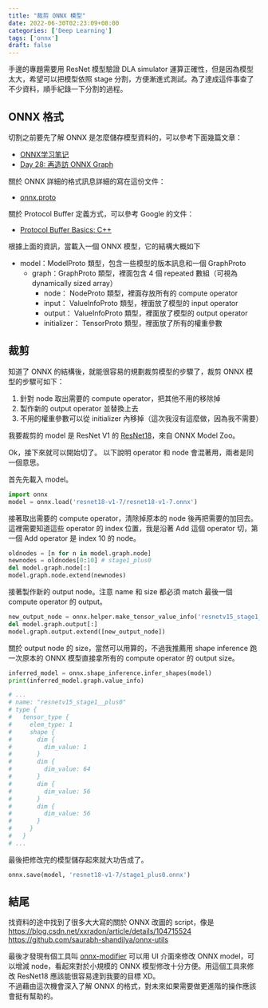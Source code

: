 ```yaml
---
title: "裁剪 ONNX 模型"
date: 2022-06-30T02:23:09+08:00
categories: ['Deep Learning']
tags: ['onnx']
draft: false
---
```


手邊的專題需要用 ResNet 模型驗證 DLA simulator 運算正確性，但是因為模型太大，希望可以把模型依照 stage 分割，方便漸進式測試。為了達成這件事查了不少資料，順手紀錄一下分割的過程。

<!--more-->

## ONNX 格式

切割之前要先了解 ONNX 是怎麼儲存模型資料的，可以參考下面幾篇文章：

- [ONNX学习笔记](https://zhuanlan.zhihu.com/p/346511883)
- [Day 28: 再造訪 ONNX Graph](https://ithelp.ithome.com.tw/articles/10227825)

關於 ONNX 詳細的格式訊息詳細的寫在這份文件：

- [onnx.proto](https://github.com/onnx/onnx/blob/main/onnx/onnx.proto)

關於 Protocol Buffer 定義方式，可以參考 Google 的文件：

- [Protocol Buffer Basics: C++](https://developers.google.com/protocol-buffers/docs/cpptutorial)

根據上面的資訊，當載入一個 ONNX 模型，它的結構大概如下

- model：ModelProto 類型，包含一些模型的版本訊息和一個 GraphProto
  - graph：GraphProto 類型，裡面包含 4 個 repeated 數組（可視為 dynamically sized array）
    - node： NodeProto 類型，裡面存放所有的 compute operator
    - input： ValueInfoProto 類型，裡面放了模型的 input operator
    - output： ValueInfoProto 類型，裡面放了模型的 output operator
    - initializer： TensorProto 類型，裡面放了所有的權重參數

## 裁剪

知道了 ONNX 的結構後，就能很容易的規劃裁剪模型的步驟了，裁剪 ONNX 模型的步驟可如下：

1. 針對 node 取出需要的 compute operator，把其他不用的移除掉
2. 製作新的 output operator 並替換上去
3. 不用的權重參數可以從 initializer 內移掉（這次我沒有這麼做，因為我不需要）

我要裁剪的 model 是 ResNet V1 的 [ResNet18](https://github.com/onnx/models/tree/main/vision/classification/resnet)，來自 ONNX Model Zoo。

Ok，接下來就可以開始切了。
以下說明 operator 和 node 會混著用，兩者是同一個意思。

首先先載入 model。

```python
import onnx
model = onnx.load('resnet18-v1-7/resnet18-v1-7.onnx')
```

接著取出需要的 compute operator，清除掉原本的 node 後再把需要的加回去。
這裡需要知道這些 operator 的 index 位置，我是沿著 Add 這個 operator 切，第一個 Add operator 是 index 10 的 node。

```python
oldnodes = [n for n in model.graph.node]
newnodes = oldnodes[0:10] # stage1_plus0
del model.graph.node[:] 
model.graph.node.extend(newnodes) 
```

接著製作新的 output node。注意 name 和 size 都必須 match 最後一個 compute operator 的 output。

```python
new_output_node = onnx.helper.make_tensor_value_info('resnetv15_stage1__plus0', TensorProto.FLOAT, [1, 64, 56, 56]) # stage1_plus0
del model.graph.output[:]
model.graph.output.extend([new_output_node])
```

關於 output node 的 size，當然可以用算的，不過我推薦用 shape inference 跑一次原本的 ONNX 模型直接拿所有的 compute operator 的 output size。

```python
inferred_model = onnx.shape_inference.infer_shapes(model)
print(inferred_model.graph.value_info)

# ...
# name: "resnetv15_stage1__plus0"
# type {
#   tensor_type {
#     elem_type: 1
#     shape {
#       dim {
#         dim_value: 1
#       }
#       dim {
#         dim_value: 64
#       }
#       dim {
#         dim_value: 56
#       }
#       dim {
#         dim_value: 56
#       }
#     }
#   }
# ...
```

最後把修改完的模型儲存起來就大功告成了。

```python
onnx.save(model, 'resnet18-v1-7/stage1_plus0.onnx')
```

## 結尾

找資料的途中找到了很多大大寫的關於 ONNX 改圖的 script，像是  
https://blog.csdn.net/xxradon/article/details/104715524  
https://github.com/saurabh-shandilya/onnx-utils

最後才發現有個工具叫 [onnx-modifier](https://github.com/ZhangGe6/onnx-modifier) 可以用 UI 介面來修改 ONNX model，可以增減 node，看起來對於小規模的 ONNX 模型修改十分方便。用這個工具來修改 ResNet18 應該能很容易達到我要的目標 XD。  
不過藉由這次機會深入了解 ONNX 的格式，對未來如果需要做更進階的操作應該會挺有幫助的。
